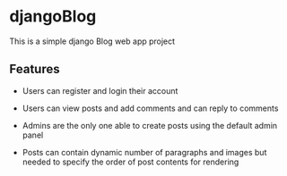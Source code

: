 # djangoBlog
This is a simple django Blog web app project

## Features
- Users can register and login their account
* Users can view posts and add comments and can reply to comments
+ Admins are the only one able to create posts using the default admin panel
- Posts can contain dynamic number of paragraphs and images but needed to specify the order of post contents for rendering
